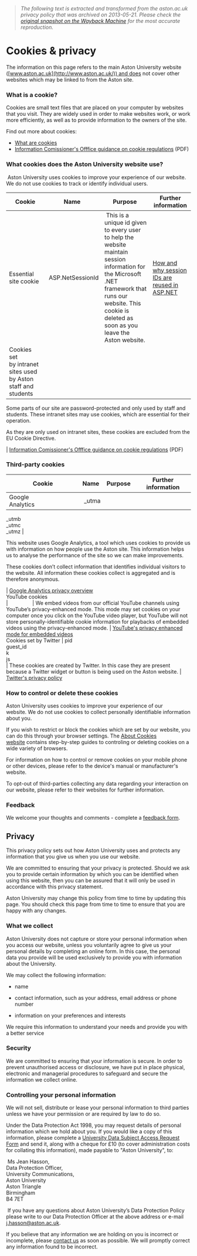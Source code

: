 > *The following text is extracted and transformed from the aston.ac.uk privacy policy that was archived on 2013-05-21. Please check the [original snapshot on the Wayback Machine](https://web.archive.org/web/20130521044531id_/http%3A//www.aston.ac.uk/website/cookies) for the most accurate reproduction.*

# Cookies & privacy

The information on this page refers to the main Aston University website ([www.aston.ac.uk](http://www.aston.ac.uk/)) and does not cover other websites which may be linked to from the Aston site. 

### What is a cookie?

Cookies are small text files that are placed on your computer by websites that you visit. They are widely used in order to make websites work, or work more efficiently, as well as to provide information to the owners of the site.

Find out more about cookies:

  * [What are cookies](http://en.wikipedia.org/wiki/HTTP_cookie "http://en.wikipedia.org/wiki/HTTP_cookie")
  * [Information Comissioner's Offfice guidance on cookie regulations](http://www.ico.gov.uk/for_organisations/privacy_and_electronic_communications/the_guide/~/media/documents/library/Privacy_and_electronic/Practical_application/guidance_on_the_new_cookies_regulations.ashx "ICO guidance on cookie regulations") (PDF)  




### What cookies does the Aston University website use?

 Aston University uses cookies to improve your experience of our website. We do not use cookies to track or identify individual users.

Cookie | Name  | Purpose  | Further information  
---|---|---|---  
Essential site cookie |  ASP.NetSessionId  |  This is a unique id given to every user to help the website maintain session information for the Microsoft .NET framework that runs our website. This cookie is deleted as soon as you leave the Aston website. |  [How and why session IDs are reused in ASP.NET](http://support.microsoft.com/kb/899918 "ASP.NET session IDs")  
Cookies set by intranet sites used by Aston staff and students |   | 

Some parts of our site are password-protected and only used by staff and students. These intranet sites may use cookies, which are essential for their operation.

As they are only used on intranet sites, these cookies are excluded from the EU Cookie Directive.

|  [Information Comissioner's Offfice guidance on cookie regulations](http://www.ico.gov.uk/for_organisations/privacy_and_electronic_communications/the_guide/~/media/documents/library/Privacy_and_electronic/Practical_application/guidance_on_the_new_cookies_regulations.ashx "ICO guidance") (PDF)  
  
  
### Third-party cookies

Cookie | Name  | Purpose  | Further information  
---|---|---|---  
Google  Analytics                 |  _utma  
_utmb  
_utmc  
_utmz | 

This website uses Google Analytics, a tool which uses cookies to provide us with information on how people use the Aston site. This information helps us to analyse the performance of the site so we can make improvements. 

These cookies don’t collect information that identifies individual visitors to the website. All information these cookies collect is aggregated and is therefore anonymous.

|  [Google Analytics privacy overview](http://www.google.co.uk/intl/en/analytics/privacyoverview.html "Google Analytics privacy")  
YouTube cookies        
|                 | We embed videos from our official YouTube channels using YouTube’s privacy-enhanced mode. This mode may set cookies on your computer once you click on the YouTube video player, but YouTube will not store personally-identifiable cookie information for playbacks of embedded videos using the privacy-enhanced mode.  |  [YouTube's privacy enhanced mode for embedded videos](http://support.google.com/youtube/bin/answer.py?hl=en-GB&answer=141046? "Privacy enhanced mode")  
Cookies set by Twitter | pid  
guest_id  
k  
js  
| These cookies are created by Twitter. In this case they are present because a Twitter widget or button is being used on the Aston website.  |  [Twitter's privacy policy](http://twitter.com/privacy "Twitter's privacy policy")  
  
### How to control or delete these cookies

Aston University uses cookies to improve your experience of our website. We do not use cookies to collect personally identifiable information about you.

If you wish to restrict or block the cookies which are set by our website, you can do this through your browser settings. The [About Cookies website](http://www.aboutcookies.org/ "About Cookies") contains step-by-step guides to controling or deleting cookies on a wide variety of browsers. 

For information on how to control or remove cookies on your mobile phone or other devices, please refer to the device's manual or manufacturer's website.

To opt-out of third-parties collecting any data regarding your interaction on our website, please refer to their websites for further information. 

### Feedback

We welcome your thoughts and comments \- complete a [feedback form](https://web.archive.org/website/website-feedback/ "Feedback form").

## Privacy

This privacy policy sets out how Aston University uses and protects any information that you give us when you use our website.

We are committed to ensuring that your privacy is protected. Should we ask you to provide certain information by which you can be identified when using this website, then you can be assured that it will only be used in accordance with this privacy statement.

Aston University may change this policy from time to time by updating this page. You should check this page from time to time to ensure that you are happy with any changes. 

### What we collect

Aston University does not capture or store your personal information when you access our website, unless you voluntarily agree to give us your personal details by completing an online form. In this case, the personal data you provide will be used exclusively to provide you with information about the University.

We may collect the following information:

  * name 

  * contact information, such as your address, email address or phone number

  * information on your preferences and interests




We require this information to understand your needs and provide you with a better service

### Security

We are committed to ensuring that your information is secure. In order to prevent unauthorised access or disclosure, we have put in place physical, electronic and managerial procedures to safeguard and secure the information we collect online.

### Controlling your personal information

We will not sell, distribute or lease your personal information to third parties unless we have your permission or are required by law to do so.

Under the Data Protection Act 1998, you may request details of personal information which we hold about you. If you would like a copy of this information, please complete a [University Data Subject Access Request Form](https://web.archive.org/EasySiteWeb/GatewayLink.aspx?alId=6609) and send it, along with a cheque for £10 (to cover administration costs for collating this information), made payable to "Aston University", to: 

 Ms Jean Hasson,  
Data Protection Officer,  
University Communications,  
Aston University  
Aston Triangle  
Birmingham      
B4 7ET

 If you have any questions about Aston University’s Data Protection Policy please write to our Data Protection Officer at the above address or e-mail [j.hasson@aston.ac.uk](mailto:j.hasson@aston.ac.uk). 

If you believe that any information we are holding on you is incorrect or incomplete, please [contact us](https://web.archive.org/website/website-feedback/ "Feedback form") as soon as possible. We will promptly correct any information found to be incorrect.

  

